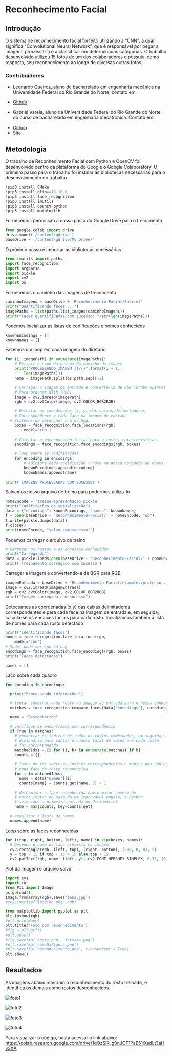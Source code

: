 # Reconhecimento Facial

## Introdução
O sistema de reconhecimento facial foi feito utilizando a "CNN", a qual significa "Convolutional Neural Network", que é responsável por pegar a imagem, processá-la e a classificar em determinadas categorias.
O trabalho desenvolvido utilizou 15 fotos de um dos colaboradores e possuiu, como resposta, seu reconhecimento ao longo de diversas outras fotos.

### Contribuidores
- Leonardo Queiroz, aluno de bacharelado em engenharia mecânica na Universidade Federal do Rio Grande do Norte, contato em:
* [Github](https://github.com/leocqueiroz)

- Gabriel Varela, aluno da Universidade Federal do Rio Grande do Norte do curso de bacharelado em engenharia mecatrônica. Contato em:
* [Github](https://github.com/gabrielvrl)
* [Site](https://gabrielvrl.github.io/)

## Metodologia
O trabalho de Reconhecimento Facial com Python e OpenCV foi desenvolvido dentro da plataforma do Google o Google Colaboratory.
O primeiro passo para o trabalho foi instalar as bibliotecas necessárias para o desenvolvimento do trabalho

```py
!pip3 install CMake
!pip3 install dlib==19.10.0
!pip3 install face_recognition
!pip3 install imutils
!pip3 install opencv-python
!pip3 install matplotlib
```

Fornecemos permissão a nossa pasta do Google Drive para o treinamento

```py
from google.colab import drive
drive.mount('/content/gdrive')
baseDrive = '/content/gdrive/My Drive/'
```

O próximo passo é importar as bibliotecas necessárias

```py
from imutils import paths
import face_recognition
import argparse
import pickle
import cv2
import os
```

Fornecemos o caminho das imagens de treinamento

```py
caminhoImagens = baseDrive + 'Reconhecimento-Facial/Gabriel'
print("Quantificando faces ...")
imagePaths = list(paths.list_images(caminhoImagens))
print("Faces quantificadas com sucesso: "+str(len(imagePaths)))
```

Podemos inicializar as listas de codificações e nomes conhecidos

```py
knownEncodings = []
knownNames = []
```

Fazemos um loop em cada imagem do diretório

```py
for (i, imagePath) in enumerate(imagePaths):
	# Extrair o nome da pessoa do caminho da imagem
	print("PROCESSANDO IMAGEM {}/{}".format(i + 1,
		len(imagePaths)))
	name = imagePath.split(os.path.sep)[-2]

	# Carregar a imagem de entrada e convertê-la de RGB (ordem OpenCV)
	# Para ordenar dlib (RGB)
	image = cv2.imread(imagePath)
	rgb = cv2.cvtColor(image, cv2.COLOR_BGR2RGB)

	# Detectar as coordenadas (x, y) das caixas delimitadoras
	# Correspondente a cada face na imagem de entrada
  # Sistemas de detecção: cnn ou hog.
	boxes = face_recognition.face_locations(rgb,
		model='cnn')
  
	# Calcular a incorporação facial para o rosto, caracteristicas.
	encodings = face_recognition.face_encodings(rgb, boxes)

	# loop sobre as codificações
	for encoding in encodings:
		# adicione cada codificação + nome ao nosso conjunto de nomes conhecidos e codificados
		knownEncodings.append(encoding)
		knownNames.append(name)
    
print('IMAGENS PROCESSADAS COM SUCESSO!')
```

Salvamos nosso arquivo de treino para podermos utiliza-lo

```py
nomeEncode = 'treino-apresentacao.pickle'
print("Codificações de serialização")
data = {"encodings": knownEncodings, "names": knownNames}
f = open(baseDrive + 'Reconhecimento-Facial/' + nomeEncode, "wb")
f.write(pickle.dumps(data))
f.close()
print(nomeEncode, "salvo com sucesso!")
```

Podemos carregar o arquivo de treino

```py
# Carregar os rostos e os encaixes conhecidos
print("Carregando")
data = pickle.loads(open(baseDrive + 'Reconhecimento-Facial/' + nomeEncode, "rb").read())
print('Treinamento carregado com sucesso')
```
Carregar a imagem e convertendo-a de BGR para RGB

```py
imagemEntrada = baseDrive + 'Reconhecimento-Facial/examples/professor.jpeg'
image = cv2.imread(imagemEntrada)
rgb = cv2.cvtColor(image, cv2.COLOR_BGR2RGB)
print("Imagem carregada com sucesso")
```

Detectamos as coordenadas (x,y) das caixas delimitadoras correspondentes e para cada face na imagem de entrada e, em seguida, calcula-se os encaixes faciais para cada rosto. Incializamos também a lista de nomes para cada rosto detectado

```py
print("Identificando faces")
boxes = face_recognition.face_locations(rgb,
	model='cnn')
# Model pode ser cnn ou hog
encodings = face_recognition.face_encodings(rgb, boxes)
print("Faces detectadas")

names = []
```

Laço sobre cada quadro

```py
for encoding in encodings:

  print("Processando informações")

  # tentar combinar cada rosto na imagem de entrada para o nosso conhecido
  matches = face_recognition.compare_faces(data["encodings"], encoding)

  name = "Desconhecido"

  # verifique se encontramos uma correspondência
  if True in matches:
    # encontrar os índices de todos os rostos combinados, em seguida, inicializar um
    # dicionário para contar o número total de vezes que cada rosto
    # foi correspondido
    matchedIdxs = [i for (i, b) in enumerate(matches) if b]
    counts = {}

    # fazer um for sobre os índices correspondentes e manter uma contagem para
    # cada face do rosto reconhecida
    for i in matchedIdxs:
      name = data["names"][i]
      counts[name] = counts.get(name, 0) + 1

    # determinar a face reconhecida com o maior número de
    # votos (nota: no caso de um improvável empate, o Python
    # selecione a primeira entrada no dicionário)
    name = max(counts, key=counts.get)

  # atualizar a lista de nomes
  names.append(name)
  ```

Loop sobre as faces reconhecidas

```py
for ((top, right, bottom, left), name) in zip(boxes, names):
  # Desenhe o nome da face prevista na imagem
  cv2.rectangle(rgb, (left, top), (right, bottom), (200, 0, 0), 2)
  y = top - 15 if top - 15 > 15 else top + 15
  cv2.putText(rgb, name, (left, y), cv2.FONT_HERSHEY_SIMPLEX, 0.75, (0, 200, 0), 2)
```

Plot da imagem e arquivo salvo

```py
import sys
import io
from PIL import Image
os.getcwd()
Image.fromarray(rgb).save('leo2.jpg')
#cv2.imwrite("leozinh.png",rgb)

from matplotlib import pyplot as plt
plt.imshow(rgb)
#plt.grid(None)
plt.title('Foto com reconhecimento')
#fig = plt.gcf()
#plt.show()
#fig.savefig('teste.png', format='png')
#plt.savefig('nomeDaFigura.png') 
#plt.savefig('reconhecimento.png', transparent = True)
plt.show()
```

## Resultados
As imagens abaixo mostram o reconhecimento do rosto treinado, e identifica os demais como rostos desconhecidos.

![foto1](https://github.com/leocqueiroz/MachineLearning/blob/master/FaceRecognition/Fotos/foto1.PNG)

![foto2](https://github.com/leocqueiroz/MachineLearning/blob/master/FaceRecognition/Fotos/foto2.PNG)

![foto3](https://github.com/leocqueiroz/MachineLearning/blob/master/FaceRecognition/Fotos/foto3.PNG)

![foto4](https://github.com/leocqueiroz/MachineLearning/blob/master/FaceRecognition/Fotos/foto4.PNG)

Para visualizar o código, basta acessar o link abaixo:
https://colab.research.google.com/drive/1qQzSlR_g0nJOF1PaE51jXadLt3aHv3XA